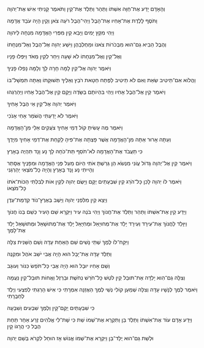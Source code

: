 וְהָאָדָם יָדַע אֶת־חַוָּה אִשְׁתּוֹ
וַתַּהַר וַתֵּלֶד אֶת־קַיִן
וַתֹּאמֶר קָנִיתִי אִישׁ אֶת־יְהוָה

וַתֹּסֶף לָלֶדֶת אֶת־אָחִיו אֶת־הָבֶל
וַיְהִי־הֶבֶל רֹעֵה צֹאן
וְקַיִן הָיָה עֹבֵד אֲדָמָה

וַיְהִי מִקֵּץ יָמִים
וַיָּבֵא קַיִן מִפְּרִי הָאֲדָמָה
מִנְחָה לַיהוָה

וְהֶבֶל הֵבִיא גַם־הוּא 
מִבְּכֹרוֹת צֹאנוֹ וּמֵחֶלְבֵהֶן
וַיִּשַׁע יְהוָה אֶל־הֶבֶל וְאֶל־מִנְחָתוֹ

וְאֶל־קַיִן וְאֶל־מִנְחָתוֹ לֹא שָׁעָה
וַיִּחַר לְקַיִן מְאֹד וַיִּפְּלוּ פָנָיו

וַיֹּאמֶר יְהוָה אֶל־קַיִן
לָמָּה חָרָה לָךְ וְלָמָּה נָפְלוּ פָנֶיךָ

וַהֲלוֹא אִם־תֵּיטִיב שְׂאֵת
וְאִם לֹא תֵיטִיב לַפֶּתַח חַטָּאת רֹבֵץ
וְאֵלֶיךָ תְּשׁוּקָתוֹ וְאַתָּה תִּמְשָׁל־בּוֹ

וַיֹּאמֶר קַיִן אֶל־הֶבֶל אָחִיו
וַיְהִי בִּהְיוֹתָם בַּשָּׂדֶה
וַיָּקָם קַיִן אֶל־הֶבֶל אָחִיו
וַיַּהַרְגֵהוּ

וַיֹּאמֶר יְהוָה אֶל־קַיִן
אֵי הֶבֶל אָחִיךָ

וַיֹּאמֶר לֹא יָדַעְתִּי הֲשֹׁמֵר אָחִי אָנֹכִי

וַיֹּאמֶר מֶה עָשִׂיתָ קוֹל דְּמֵי אָחִיךָ צֹעֲקִים אֵלַי מִן־הָאֲדָמָה

וְעַתָּה אָרוּר אַתָּה מִן־הָאֲדָמָה
אֲשֶׁר פָּצְתָה אֶת־פִּיהָ לָקַחַת אֶת־דְּמֵי אָחִיךָ מִיָּדֶךָ

כִּי תַעֲבֹד אֶת־הָאֲדָמָה
לֹא־תֹסֵף תֵּת־כֹּחָהּ לָךְ
נָע וָנָד תִּהְיֶה בָאָרֶץ

וַיֹּאמֶר קַיִן אֶל־יְהוָה
גָּדוֹל עֲוֹנִי מִנְּשֹׂא
הֵן גֵּרַשְׁתָּ אֹתִי הַיּוֹם מֵעַל פְּנֵי הָאֲדָמָה
וּמִפָּנֶיךָ אֶסָּתֵר
וְהָיִיתִי נָע וָנָד בָּאָרֶץ
וְהָיָה כָל־מֹצְאִי יַהַרְגֵנִי

וַיֹּאמֶר לוֹ יְהוָה 
לָכֵן כָּל־הֹרֵג קַיִן
שִׁבְעָתַיִם יֻקָּם
וַיָּשֶׂם יְהוָה לְקַיִן אוֹת
לְבִלְתִּי הַכּוֹת־אֹתוֹ כָּל־מֹצְאוֹ

וַיֵּצֵא קַיִן מִלִּפְנֵי יְהוָה
וַיֵּשֶׁב בְּאֶרֶץ־נוֹד
קִדְמַת־עֵדֶן

וַיֵּדַע קַיִן אֶת־אִשְׁתּוֹ
וַתַּהַר וַתֵּלֶד אֶת־חֲנוֹךְ
וַיְהִי בֹּנֶה עִיר
וַיִּקְרָא שֵׁם הָעִיר כְּשֵׁם בְּנוֹ חֲנוֹךְ

וַיִּוָּלֵד לַחֲנוֹךְ אֶת־עִירָד
וְעִירָד יָלַד אֶת־מְחוּיָאֵל
וּמְחִיָּאֵל יָלַד אֶת־מְתוּשָׁאֵל
וּמְתוּשָׁאֵל יָלַד אֶת־לָמֶךְ

וַיִּקַּח־לוֹ לֶמֶךְ שְׁתֵּי נָשִׁים 
שֵׁם הָאַחַת עָדָה 
וְשֵׁם הַשֵּׁנִית צִלָּה

וַתֵּלֶד עָדָה אֶת־יָבָל 
הוּא הָיָה אֲבִי יֹשֵׁב אֹהֶל וּמִקְנֶה

וְשֵׁם אָחִיו יוּבָל 
הוּא הָיָה אֲבִי כָּל־תֹּפֵשׂ כִּנּוֹר וְעוּגָב

וְצִלָּה גַם־הִוא יָלְדָה אֶת־תּוּבַל קַיִן
לֹטֵשׁ כָּל־חֹרֵשׁ נְחֹשֶׁת וּבַרְזֶל 
וַאֲחוֹת תּוּבַל־קַיִן נַעֲמָה

וַיֹּאמֶר לֶמֶךְ לְנָשָׁיו
עָדָה וְצִלָּה שְׁמַעַן קוֹלִי
נְשֵׁי לֶמֶךְ הַאֲזֵנָּה אִמְרָתִי
כִּי אִישׁ הָרַגְתִּי לְפִצְעִי
וְיֶלֶד לְחַבֻּרָתִי

כִּי שִׁבְעָתַיִם יֻקַּם־קָיִן
וְלֶמֶךְ שִׁבְעִים וְשִׁבְעָה

וַיֵּדַע אָדָם עוֹד אֶת־אִשְׁתּוֹ וַתֵּלֶד בֵּן וַתִּקְרָא אֶת־שְׁמוֹ שֵׁת כִּי שָׁת־לִי אֱלֹהִים זֶרַע אַחֵר תַּחַת הֶבֶל כִּי הֲרָגוֹ קָיִן

וּלְשֵׁת גַּם־הוּא יֻלַּד־בֵּן וַיִּקְרָא אֶת־שְׁמוֹ אֱנוֹשׁ אָז הוּחַל לִקְרֹא בְּשֵׁם יְהוָה
